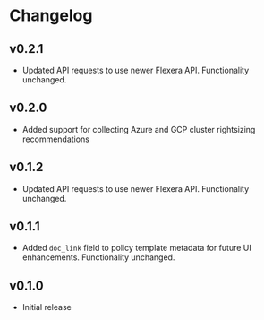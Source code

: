 # Changelog

## v0.2.1

- Updated API requests to use newer Flexera API. Functionality unchanged.

## v0.2.0

- Added support for collecting Azure and GCP cluster rightsizing recommendations

## v0.1.2

- Updated API requests to use newer Flexera API. Functionality unchanged.

## v0.1.1

- Added `doc_link` field to policy template metadata for future UI enhancements. Functionality unchanged.

## v0.1.0

- Initial release
